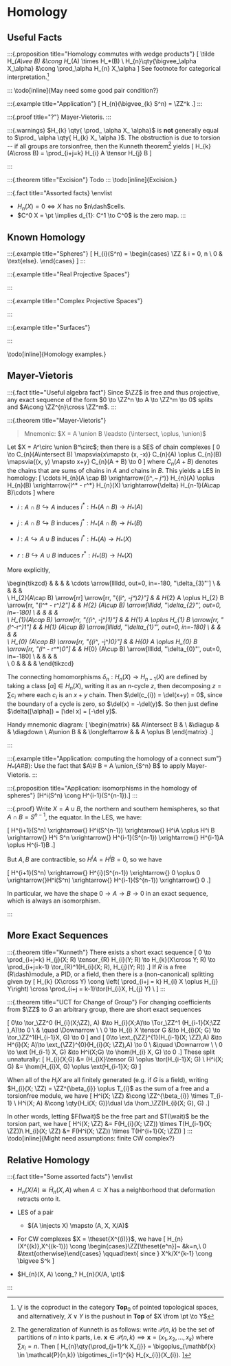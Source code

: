 # Homology

## Useful Facts

:::{.proposition title="Homology commutes with wedge products"}
\[
\tilde H_*(A\vee B) &\cong H_*(A) \times H_*(B) \\
H_{n}\qty{\bigvee_\alpha X_\alpha} &\cong \prod_\alpha H_{n} X_\alpha
\]
See footnote for categorical interpretation.[^wedge]


[^wedge]: $\bigvee$ is the coproduct in the category $\mathbf{Top}_0$ of pointed topological spaces, and alternatively, $X\vee Y$ is the pushout in $\mathbf{Top}$ of $X \from \pt \to Y$

:::
\todo[inline]{May need some good pair condition?}

:::{.example title="Application"}
\[
H_{n}(\bigvee_{k} S^n) = \ZZ^k
.\]
:::

:::{.proof title="?"}
Mayer-Vietoris. 
:::

:::{.warnings}
$H_{k} \qty{ \prod_ \alpha X_ \alpha}$ is **not** generally equal to $\prod_ \alpha \qty{ H_{k} X_ \alpha }$.
The obstruction is due to torsion -- if all groups are torsionfree, then the Kunneth theorem[^kunneth] yields 
\[
H_{k} (A\cross B) = \prod_{i+j=k} H_{i} A \tensor H_{j} B
\]

[^kunneth]: The generalization of Kunneth is as follows: write $\mathcal{P}(n, k)$ be the set of partitions of $n$ into $k$ parts, i.e. $\mathbf{x} \in \mathcal{P}(n,k) \implies \mathbf{x} = (x_{1}, x_{2}, \ldots, x_{k})$ where $\sum x_{i}  = n$. Then
\[
H_{n}\qty{\prod_{j=1}^k X_{j}} = \bigoplus_{\mathbf{x} \in \mathcal{P}(n,k)} \bigotimes_{i=1}^{k} H_{x_{i}}(X_{i}).
\]

:::

:::{.theorem title="Excision"}
Todo
:::
\todo[inline]{Excision.}

:::{.fact title="Assorted facts}
\envlist

- $H_{n}(X) = 0 \iff X$ has no $n\dash$cells.
- $C^0 X = \pt \implies d_{1}: C^1 \to C^0$ is the zero map.
:::

## Known Homology

:::{.example title="Spheres"}
\[
H_{i}(S^n) = 
\begin{cases}
\ZZ & i = 0, n
\\
0 & \text{else}.
\end{cases}
\]
:::

:::{.example title="Real Projective Spaces"}

:::

:::{.example title="Complex Projective Spaces"}

:::

:::{.example title="Surfaces"}

:::

\todo[inline]{Homology examples.}

## Mayer-Vietoris

:::{.fact title="Useful algebra fact"}
Since $\ZZ$ is free and thus projective, any exact sequence of the form $0 \to \ZZ^n \to A \to \ZZ^m \to 0$ splits and $A\cong \ZZ^{n}\cross \ZZ^m$.
:::

:::{.theorem title="Mayer-Vietoris"}
> Mnemonic: $X = A \union B \leadsto (\intersect, \oplus, \union)$

Let $X = A^\circ \union B^\circ$; then there is a SES of chain complexes
\[
0 \to C_{n}(A\intersect B) \mapsvia{x\mapsto (x, -x)} C_{n}(A) \oplus C_{n}(B) \mapsvia{(x, y) \mapsto x+y} C_{n}(A + B) \to 0
\]
where $C_{n}(A+B)$ denotes the chains that are sums of chains in $A$ and chains in $B$.
This yields a LES in homology:
\[
\cdots  H_{n}(A \cap B) \xrightarrow{(i^*,~ j^*)} H_{n}(A) \oplus H_{n}(B) \xrightarrow{l^* - r^*}  H_{n}(X) \xrightarrow{\delta} H_{n-1}(A\cap B)\cdots
\]
where

- $i: A\cap B \hookrightarrow A$ induces $i^*: H_*(A\cap B) \to H_*(A)$

- $j: A\cap B \hookrightarrow B$ induces $j^*: H_*(A\cap B) \to H_*(B)$

- $l: A \hookrightarrow A\cup B$ induces $l^*: H_*(A) \to H_*(X)$

- $r: B \hookrightarrow A\cup B$ induces $r^*: H_*(B) \to H_*(X)$



More explicitly, 

\begin{tikzcd}
 &  &  &  & \cdots \arrow[lllldd, out=0, in=-180, "\delta_{3}"'] 
 \\
 &  &  &  &  
 \\
H_{2}(A\cap B) \arrow[rr] \arrow[rr, "{(i^*, -j^*)_2}"] &  & H_{2} A \oplus H_{2} B \arrow[rr, "(l^* - r^*)_2"] &  & H_{2} (A\cup B) \arrow[lllldd, "\delta_{2}"', out=0, in=-180] 
\\
 &  &  &  &  
 \\
H_{1}(A\cap B) \arrow[rr, "{(i^*, -j^*)_1}"] &  & H_{1} A \oplus H_{1} B \arrow[rr, "(l^*-r^*)_1"] &  & H_{1} (A\cup B) \arrow[lllldd, "\delta_{1}"', out=0, in=-180] 
\\
 &  &  &  &  
 \\
H_{0} (A\cap B) \arrow[rr, "{(i^*, -j^*)_0}"] &  & H_{0} A \oplus H_{0} B \arrow[rr, "(l^* - r^*)_0"] &  & H_{0} (A\cup B) \arrow[lllldd, "\delta_{0}"', out=0, in=-180] 
\\
 &  &  &  &  
 \\
0 &  &  &  &
\end{tikzcd}

The connecting homomorphisms $\delta_{n} :H_{n}(X) \to H_{n-1}(X)$ are defined by taking a class $[\alpha] \in H_{n}(X)$, writing it as an $n$-cycle $z$, then decomposing $z = \sum c_{i}$ where each $c_{i}$ is an $x+y$ chain. Then $\del(c_{i}) = \del(x+y) = 0$, since the boundary of a cycle is zero, so $\del(x) = -\del(y)$. So then just define $\delta([\alpha]) = [\del x] = [-\del y]$.

Handy mnemonic diagram:
\[
\begin{matrix}
 && A\intersect B & \\
&\diagup &  & \diagdown \\
A\union B & & \longleftarrow &  & A \oplus B
\end{matrix}
.\]

:::

:::{.example title="Application: computing the homology of a connect sum"}
$H_*(A \# B)$: Use the fact that $A\# B = A \union_{S^n} B$ to apply Mayer-Vietoris.
:::

:::{.proposition title="Application: isomorphisms in the homology of spheres"}
\[H^i(S^n) \cong H^{i-1}(S^{n-1}).\]
:::

:::{.proof}
Write $X = A \cup B$, the northern and southern hemispheres, so that $A \cap B = S^{n-1}$, the equator. In the LES, we have:

\[
H^{i+1}(S^n) \xrightarrow{} H^i(S^{n-1}) \xrightarrow{} H^iA \oplus H^i B \xrightarrow{} H^i S^n \xrightarrow{} H^{i-1}(S^{n-1}) \xrightarrow{} H^{i-1}A \oplus H^{i-1}B
.\]

But $A, B$ are contractible, so $H^iA= H^iB = 0$, so we have

\[
H^{i+1}(S^n) \xrightarrow{} H^{i}(S^{n-1}) \xrightarrow{} 0 \oplus 0 \xrightarrow{}H^i(S^n) \xrightarrow{} H^{i-1}(S^{n-1}) \xrightarrow{} 0
.\]

In particular, we have the shape $0 \to A \to B \to 0$ in an exact sequence, which is always an isomorphism.

:::

## More Exact Sequences

:::{.theorem title="Kunneth"}
There exists a short exact sequence
\[
0 \to \prod_{i+j=k} H_{j}(X; R) \tensor_{R} H_{i}(Y; R) \to H_{k}(X\cross Y; R) \to \prod_{i+j=k-1} \tor_{R}^1(H_{i}(X; R), H_{j}(Y; R))
.\]
If $R$ is a free \(R\dash\)module, a PID, or a field, then there is a (non-canonical) splitting given by
\[
H_{k} (X\cross Y) \cong \left( \prod_{i+j = k} H_{i} X \oplus H_{j} Y\right) \cross \prod_{i+j = k-1}\tor(H_{i}X, H_{j} Y) \\
\]
:::

:::{.theorem title="UCT for Change of Group"}
For changing coefficients from $\ZZ$ to $G$ an arbitrary group, there are short exact sequences

\[
0\to \tor_\ZZ^0 (H_{i}(X;\ZZ), A) &\to H_{i}(X;A)\to \Tor_\ZZ^1 (H_{i-1}(X;\ZZ ),A)\to 0 \\
& \quad \Downarrow \\ \\
0 \to H_{i} X \tensor G &\to H_{i}(X; G) \to \tor_\ZZ^1(H_{i-1}X, G) \to 0 
\]
and 
\[
0\to \ext_{\ZZ}^{1}(H_{i-1}(X; \ZZ),A) &\to H^{i}(X; A)\to \ext_{\ZZ}^{0}(H_{i}(X; \ZZ),A) \to 0 \\
&\quad \Downarrow \\ \\ 
0 \to \ext (H_{i-1} X, G) &\to H^i(X;G) \to \hom(H_{i} X, G) \to 0
.\]
These split unnaturally:
\[
H_{i}(X;G) &= (H_{iX}\tensor G) \oplus \tor(H_{i-1}X; G) \\
H^i(X; G) &= \hom(H_{i}X, G) \oplus \ext(H_{i-1}X; G)
\]

When all of the $H_{i}X$ are all finitely generated (e.g. if $G$ is a field), writing $H_{i}(X; \ZZ) = \ZZ^{\beta_{i}} \oplus T_{i}$ as the sum of a free and a torsionfree module, we have
\[
H^i(X; \ZZ) &\cong \ZZ^{\beta_{i}} \times T_{i-1} \\
H^i(X; A) &\cong \qty{H_i(X; G)}\dual \da \hom_\ZZ(H_{i}(X; G), G)
.\]

In other words, letting $F(\wait)$ be the free part and $T(\wait)$ be the torsion part, we have
\[
H^i(X; \ZZ) &= F(H_{i}(X; \ZZ)) \times T(H_{i-1}(X; \ZZ))\\
H_{i}(X; \ZZ) &= F(H^i(X; \ZZ)) \times T(H^{i+1}(X; \ZZ))
\]
:::
\todo[inline]{Might need assumptions: finite CW complex?}

## Relative Homology

:::{.fact title="Some assorted facts"}
\envlist

- $H_{n}(X/A) \cong \tilde H_{n}(X, A)$ when $A\subset X$ has a neighborhood that deformation retracts onto it.

- LES of a pair
  - $(A \injects X) \mapsto (A, X, X/A)$

- For CW complexes $X = \theset{X^{(i)}}$, we have 
\[
H_{n}(X^{(k)},X^{(k-1)}) \cong \begin{cases}\ZZ[\theset{e^n}]~ &k=n,\\ 0 &\text{otherwise}\end{cases} \qquad\text{ since } X^k/X^{k-1} \cong \bigvee S^k
\]
- $H_{n}(X, A) \cong_? H_{n}(X/A, \pt)$

:::





